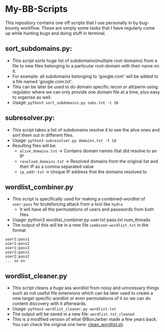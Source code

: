 # My-BB-Scripts
This repository contains one off scripts that I use personally in by bug-bounty workflow. These are simply some tasks that I have regularly come up while hunting bugs and doing stuff in terminal.

## sort_subdomains.py:
- This script sorts huge list of subdomains(multiple root-domains) from a file to new files belonging to a particular root-domain with their name on it.
- For example: all subdomains belonging to 'google.com' will be added to a file named 'google.com.txt'.
- This can be later be used to do domain specific recon or alt/perm using regulator where we can only provide one domain file at a time, plus easy to organise as well. 
- Usage: `python3 sort_subdomains.py subs.txt -t 10`

## subresolver.py:
- This script takes a list of subdomains resolve it to see the alive ones and sort them out in different files.
- Usage: `python3 subresolver.py domains.txt -t 10`
- Resulting files will be:
  - `alive_domains.txt` -> Contains domain names that did resolve to an IP
  - `resolved_domains.txt` -> Resolved domains from the original list and their IP as a comma separated value
  - `ip_addr.txt` -> Unique IP address that the domains resolved to

## wordlist_combiner.py
- This script is specifically used for making a combined-wordlist of `user:pass` for bruteforcing attack from a tool like `hydra`
  - It will have all the permutations of users and passwords from both files.
- Usage: python3 wordlist_combiner.py user.txt pass.txt num_threads
- The output of this will be in a new file `combined-wordlist.txt` in the format
```
user1:pass1
user1:pass2
user1:pass3
user2:pass1
user2:pass2
... so on
```

## wordlist_cleaner.py
- This script cleans a huge ass wordlist from noisy and unncessary things such as not useful file extensions which can be later used to create a new target specific wordlist or even permutations of it so we can do content discovery with it afterwards.
- Usage: `python3 wordlist_cleaner.py wordlist.txt`
- The output will be saved in a new file: `wordlist.txt_cleaned`
- This is a modified version of what @BonJarber made a few years back. You can check the original one here: [clean_wordlist.sh](https://github.com/BonJarber/SecUtils/blob/master/clean_wordlist/clean_wordlist.sh)
